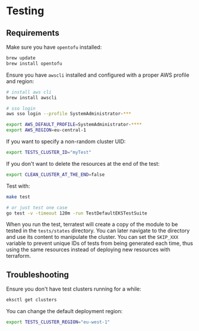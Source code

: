 # Testing

## Requirements

Make sure you have `opentofu` installed:

```bash
brew update
brew install opentofu
```

Ensure you have `awscli` installed and configured with a proper AWS profile and region:

```bash
# install aws cli
brew install awscli

# sso login
aws sso login --profile SystemAdministrator-***

export AWS_DEFAULT_PROFILE=SystemAdministrator-****
export AWS_REGION=eu-central-1
```

If you want to specify a non-random cluster UID:

```bash
export TESTS_CLUSTER_ID="myTest"
```

If you don't want to delete the resources at the end of the test:

```bash
export CLEAN_CLUSTER_AT_THE_END=false
```

Test with:

```bash
make test

# or just test one case
go test -v -timeout 120m -run TestDefaultEKSTestSuite
```

When you run the test, terratest will create a copy of the module to be tested in the `tests/states` directory. You can later navigate to the directory and use its content to manipulate the cluster. You can set the `SKIP_XXX` variable to prevent unique IDs of tests from being generated each time, thus using the same resources instead of deploying new resources with terraform.

## Troubleshooting

Ensure you don't have test clusters running for a while:

```bash
eksctl get clusters
```

You can change the default deployment region:

```bash
export TESTS_CLUSTER_REGION="eu-west-1"
```
